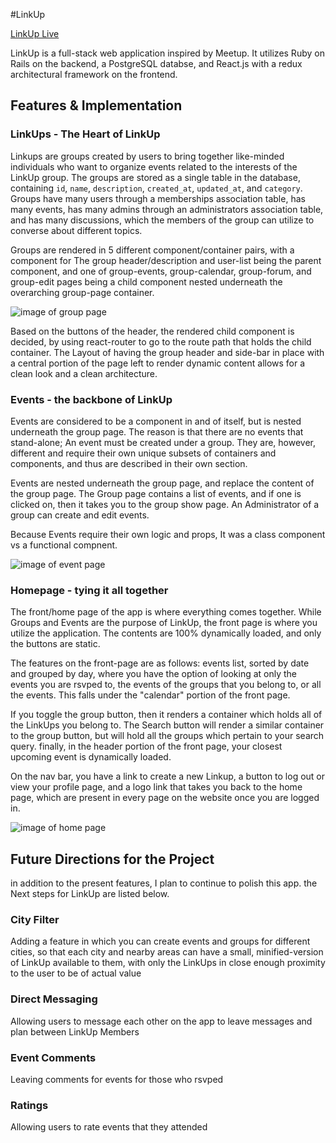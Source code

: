 #LinkUp

[LinkUp Live](https://linkup.city)

LinkUp is a full-stack web application inspired by Meetup. It utilizes Ruby on Rails on the backend, a PostgreSQL databse, and React.js with a redux architectural framework on the frontend.

## Features & Implementation

### LinkUps - The Heart of LinkUp

Linkups are groups created by users to bring together like-minded individuals who want to organize events related to the interests of the LinkUp group. The groups are stored as a single table in the database, containing `id`, `name`, `description`, `created_at`, `updated_at`, and `category`. Groups have many users through a memberships association table, has many events, has many admins through an administrators association table, and has many discussions, which the members of the group can utilize to converse about different topics.

Groups are rendered in 5 different component/container pairs, with a component for The group header/description and user-list being the parent component, and one of group-events, group-calendar, group-forum, and group-edit pages being a child component nested underneath the overarching group-page container.

![image of group page](docs/wireframes/Group_page_wireframe.png)

Based on the buttons of the header, the rendered child component is decided, by using react-router to go to the route path that holds the child container. The Layout of having the group header and side-bar in place with a central portion of the page left to render dynamic content allows for a clean look and a clean architecture.

### Events - the backbone of LinkUp

Events are considered to be a component in and of itself, but is nested underneath the group page. The reason is that there are no events that stand-alone; An event must be created under a group. They are, however, different and require their own unique subsets of containers and components, and thus are described in their own section.

Events are nested underneath the group page, and replace the content of the group page. The Group page contains a list of events, and if one is clicked on, then it takes you to the group show page. An Administrator of a group can create and edit events.

Because Events require their own logic and props, It was a class component vs a functional compnent.

![image of event page](docs/wireframes/event_page.png)


### Homepage - tying it all together

The front/home page of the app is where everything comes together. While Groups and Events are the purpose of LinkUp, the front page is where you utilize the application. The contents are 100% dynamically loaded, and only the buttons are static.

The features on the front-page are as follows: events list, sorted by date and grouped by day, where you have the option of looking at only the events you are rsvped to, the events of the groups that you belong to, or all the events. This falls under the "calendar" portion of the front page.

If you toggle the group button, then it renders a container which holds all of the LinkUps you belong to. The Search button will render a similar container to the group button, but will hold all the groups which pertain to your search query. finally, in the header portion of the front page, your closest upcoming event is dynamically loaded.

On the nav bar, you have a link to create a new Linkup, a button to log out or view your profile page, and a logo link that takes you back to the home page, which are present in every page on the website once you are logged in.


![image of home page](docs/wireframes/home_page.png)



## Future Directions for the Project

in addition to the present features, I plan to continue to polish this app. the Next steps for LinkUp are listed below.

### City Filter

Adding a feature in which you can create events and groups for different cities, so that each city and nearby areas can have a small, minified-version of LinkUp available to them, with only the LinkUps in close enough proximity to the user to be of actual value

### Direct Messaging

Allowing users to message each other on the app to leave messages and plan between LinkUp Members

### Event Comments

Leaving comments for events for those who rsvped


### Ratings

Allowing users to rate events that they attended
